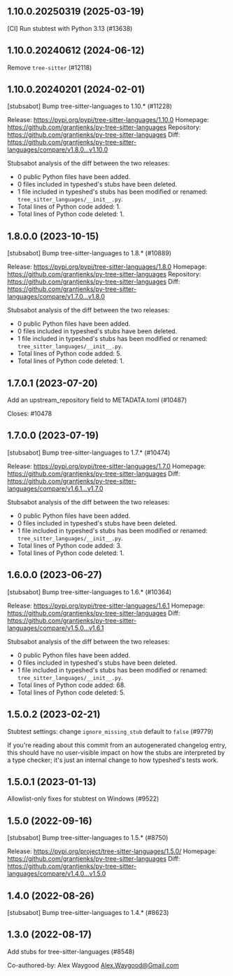 ## 1.10.0.20250319 (2025-03-19)

[CI] Run stubtest with Python 3.13 (#13638)

## 1.10.0.20240612 (2024-06-12)

Remove `tree-sitter` (#12118)

## 1.10.0.20240201 (2024-02-01)

[stubsabot] Bump tree-sitter-languages to 1.10.* (#11228)

Release: https://pypi.org/pypi/tree-sitter-languages/1.10.0
Homepage: https://github.com/grantjenks/py-tree-sitter-languages
Repository: https://github.com/grantjenks/py-tree-sitter-languages
Diff: https://github.com/grantjenks/py-tree-sitter-languages/compare/v1.8.0...v1.10.0

Stubsabot analysis of the diff between the two releases:
 - 0 public Python files have been added.
 - 0 files included in typeshed's stubs have been deleted.
 - 1 file included in typeshed's stubs has been modified or renamed: `tree_sitter_languages/__init__.py`.
 - Total lines of Python code added: 1.
 - Total lines of Python code deleted: 1.

## 1.8.0.0 (2023-10-15)

[stubsabot] Bump tree-sitter-languages to 1.8.* (#10889)

Release: https://pypi.org/pypi/tree-sitter-languages/1.8.0
Homepage: https://github.com/grantjenks/py-tree-sitter-languages
Repository: https://github.com/grantjenks/py-tree-sitter-languages
Diff: https://github.com/grantjenks/py-tree-sitter-languages/compare/v1.7.0...v1.8.0

Stubsabot analysis of the diff between the two releases:
 - 0 public Python files have been added.
 - 0 files included in typeshed's stubs have been deleted.
 - 1 file included in typeshed's stubs has been modified or renamed: `tree_sitter_languages/__init__.py`.
 - Total lines of Python code added: 5.
 - Total lines of Python code deleted: 1.

## 1.7.0.1 (2023-07-20)

Add an upstream_repository field to METADATA.toml (#10487)

Closes: #10478

## 1.7.0.0 (2023-07-19)

[stubsabot] Bump tree-sitter-languages to 1.7.* (#10474)

Release: https://pypi.org/pypi/tree-sitter-languages/1.7.0
Homepage: https://github.com/grantjenks/py-tree-sitter-languages
Diff: https://github.com/grantjenks/py-tree-sitter-languages/compare/v1.6.1...v1.7.0

Stubsabot analysis of the diff between the two releases:
 - 0 public Python files have been added.
 - 0 files included in typeshed's stubs have been deleted.
 - 1 file included in typeshed's stubs has been modified or renamed: `tree_sitter_languages/__init__.py`.
 - Total lines of Python code added: 3.
 - Total lines of Python code deleted: 1.

## 1.6.0.0 (2023-06-27)

[stubsabot] Bump tree-sitter-languages to 1.6.* (#10364)

Release: https://pypi.org/pypi/tree-sitter-languages/1.6.1
Homepage: https://github.com/grantjenks/py-tree-sitter-languages
Diff: https://github.com/grantjenks/py-tree-sitter-languages/compare/v1.5.0...v1.6.1

Stubsabot analysis of the diff between the two releases:
 - 0 public Python files have been added.
 - 0 files included in typeshed's stubs have been deleted.
 - 1 file included in typeshed's stubs has been modified or renamed: `tree_sitter_languages/__init__.py`.
 - Total lines of Python code added: 68.
 - Total lines of Python code deleted: 5.

## 1.5.0.2 (2023-02-21)

Stubtest settings: change `ignore_missing_stub` default to `false` (#9779)

If you're reading about this commit from an autogenerated changelog entry, this should have no user-visible impact on how the stubs are interpreted by a type checker; it's just an internal change to how typeshed's tests work.

## 1.5.0.1 (2023-01-13)

Allowlist-only fixes for stubtest on Windows (#9522)

## 1.5.0 (2022-09-16)

[stubsabot] Bump tree-sitter-languages to 1.5.* (#8750)

Release: https://pypi.org/project/tree-sitter-languages/1.5.0/
Homepage: https://github.com/grantjenks/py-tree-sitter-languages
Diff: https://github.com/grantjenks/py-tree-sitter-languages/compare/v1.4.0...v1.5.0

## 1.4.0 (2022-08-26)

[stubsabot] Bump tree-sitter-languages to 1.4.* (#8623)

## 1.3.0 (2022-08-17)

Add stubs for tree-sitter-languages (#8548)

Co-authored-by: Alex Waygood <Alex.Waygood@Gmail.com>

